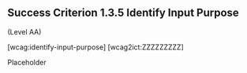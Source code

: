 ## Success Criterion 1.3.5 Identify Input Purpose

(Level AA)

[wcag:identify-input-purpose]
[wcag2ict:ZZZZZZZZZ]

Placeholder
